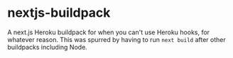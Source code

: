 # nextjs-buildpack

A next.js Heroku buildpack for when you can't use Heroku hooks, for whatever reason. This was spurred by having to run `next build` after other buildpacks including Node.
